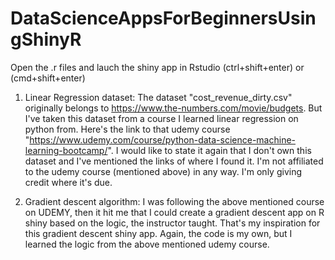 # DataScienceAppsForBeginnersUsingShinyR
Open the .r files and lauch the shiny app in Rstudio (ctrl+shift+enter) or (cmd+shift+enter) 

1. Linear Regression dataset: The dataset "cost_revenue_dirty.csv" originally belongs to https://www.the-numbers.com/movie/budgets. But I've taken this dataset from a course I learned linear regression on python from. Here's the link to that udemy course "https://www.udemy.com/course/python-data-science-machine-learning-bootcamp/".
I would like to state it again that I don't own this dataset and I've mentioned the links of where I found it. I'm not affiliated to the udemy course (mentioned above) in any way. I'm only giving credit where it's due.

2. Gradient descent algorithm: I was following the above mentioned course on UDEMY, then it hit me that I could create a gradient descent app on R shiny based on the logic, the instructor taught. That's my inspiration for this gradient descent shiny app. Again, the code is my own, but I learned the logic from the above mentioned udemy course.
